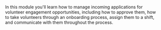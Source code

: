 In this module you'll learn how to manage incoming applications for volunteer engagement opportunities, including how to approve them, how to take volunteers through an onboarding process, assign them to a shift, and communicate with them throughout the process.
